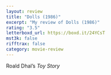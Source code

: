 ```yaml
---
layout: review
title: "Dolls (1986)"
excerpt: "My review of Dolls (1986)"
rating: "3.5"
letterboxd_url: https://boxd.it/24YCsT
mst3k: false
rifftrax: false
category: movie-review
---
```


Roald Dhal’s <i>Toy Story</i>

